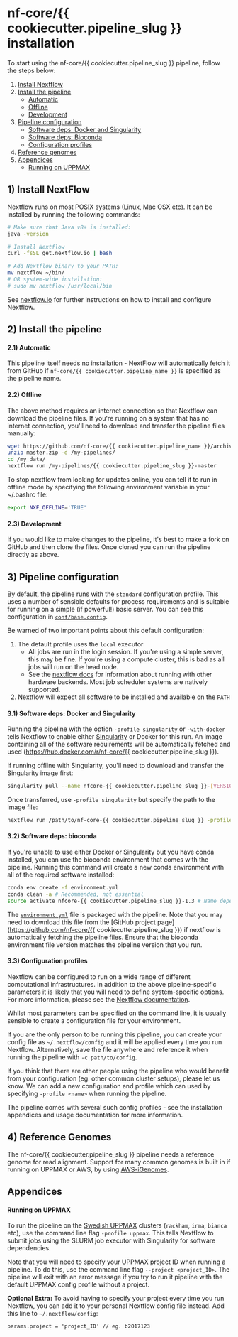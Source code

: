 # nf-core/{{ cookiecutter.pipeline_slug }} installation

To start using the nf-core/{{ cookiecutter.pipeline_slug }} pipeline, follow the steps below:

1. [Install Nextflow](#1-install-nextflow)
2. [Install the pipeline](#2-install-the-pipeline)
    * [Automatic](#21-automatic)
    * [Offline](#22-offline)
    * [Development](#23-development)
3. [Pipeline configuration](#3-pipeline-configuration)
    * [Software deps: Docker and Singularity](#31-software-deps-docker-and-singularity)
    * [Software deps: Bioconda](#32-software-deps-bioconda)
    * [Configuration profiles](#33-configuration-profiles)
4. [Reference genomes](#4-reference-genomes)
5. [Appendices](#appendices)
    * [Running on UPPMAX](#running-on-uppmax)

## 1) Install NextFlow
Nextflow runs on most POSIX systems (Linux, Mac OSX etc). It can be installed by running the following commands:

```bash
# Make sure that Java v8+ is installed:
java -version

# Install Nextflow
curl -fsSL get.nextflow.io | bash

# Add Nextflow binary to your PATH:
mv nextflow ~/bin/
# OR system-wide installation:
# sudo mv nextflow /usr/local/bin
```

See [nextflow.io](https://www.nextflow.io/) for further instructions on how to install and configure Nextflow.

## 2) Install the pipeline

#### 2.1) Automatic
This pipeline itself needs no installation - NextFlow will automatically fetch it from GitHub if `nf-core/{{ cookiecutter.pipeline_name }}` is specified as the pipeline name.

#### 2.2) Offline
The above method requires an internet connection so that Nextflow can download the pipeline files. If you're running on a system that has no internet connection, you'll need to download and transfer the pipeline files manually:

```bash
wget https://github.com/nf-core/{{ cookiecutter.pipeline_name }}/archive/master.zip
unzip master.zip -d /my-pipelines/
cd /my_data/
nextflow run /my-pipelines/{{ cookiecutter.pipeline_slug }}-master
```

To stop nextflow from looking for updates online, you can tell it to run in offline mode by specifying the following environment variable in your ~/.bashrc file:

```bash
export NXF_OFFLINE='TRUE'
```

#### 2.3) Development

If you would like to make changes to the pipeline, it's best to make a fork on GitHub and then clone the files. Once cloned you can run the pipeline directly as above.


## 3) Pipeline configuration
By default, the pipeline runs with the `standard` configuration profile. This uses a number of sensible defaults for process requirements and is suitable for running on a simple (if powerful!) basic server. You can see this configuration in [`conf/base.config`](../conf/base.config).

Be warned of two important points about this default configuration:

1. The default profile uses the `local` executor
    * All jobs are run in the login session. If you're using a simple server, this may be fine. If you're using a compute cluster, this is bad as all jobs will run on the head node.
    * See the [nextflow docs](https://www.nextflow.io/docs/latest/executor.html) for information about running with other hardware backends. Most job scheduler systems are natively supported.
2. Nextflow will expect all software to be installed and available on the `PATH`

#### 3.1) Software deps: Docker and Singularity
Running the pipeline with the option `-profile singularity` or `-with-docker` tells Nextflow to enable either [Singularity](http://singularity.lbl.gov/) or Docker for this run. An image containing all of the software requirements will be automatically fetched and used (https://hub.docker.com/r/nf-core/{{ cookiecutter.pipeline_slug }}).

If running offline with Singularity, you'll need to download and transfer the Singularity image first:

```bash
singularity pull --name nfcore-{{ cookiecutter.pipeline_slug }}-[VERSION].simg shub://nfcore/{{ cookiecutter.pipeline_slug }}:[VERSION]
```

Once transferred, use `-profile singularity` but specify the path to the image file:

```bash
nextflow run /path/to/nf-core-{{ cookiecutter.pipeline_slug }} -profile singularity /path/to/{{ cookiecutter.pipeline_slug }}-[VERSION].simg
```

#### 3.2) Software deps: bioconda

If you're unable to use either Docker or Singularity but you have conda installed, you can use the bioconda environment that comes with the pipeline. Running this command will create a new conda environment with all of the required software installed:

```bash
conda env create -f environment.yml
conda clean -a # Recommended, not essential
source activate nfcore-{{ cookiecutter.pipeline_slug }}-1.3 # Name depends on version
```

The [`environment.yml`](../environment.yml) file is packaged with the pipeline. Note that you may need to download this file from the [GitHub project page](https://github.com/nf-core/{{ cookiecutter.pipeline_slug }}) if nextflow is automatically fetching the pipeline files. Ensure that the bioconda environment file version matches the pipeline version that you run.


#### 3.3) Configuration profiles

Nextflow can be configured to run on a wide range of different computational infrastructures. In addition to the above pipeline-specific parameters it is likely that you will need to define system-specific options. For more information, please see the [Nextflow documentation](https://www.nextflow.io/docs/latest/).

Whilst most parameters can be specified on the command line, it is usually sensible to create a configuration file for your environment.

If you are the only person to be running this pipeline, you can create your config file as `~/.nextflow/config` and it will be applied every time you run Nextflow. Alternatively, save the file anywhere and reference it when running the pipeline with `-c path/to/config`.

If you think that there are other people using the pipeline who would benefit from your configuration (eg. other common cluster setups), please let us know. We can add a new configuration and profile which can used by specifying `-profile <name>` when running the pipeline.

The pipeline comes with several such config profiles - see the installation appendices and usage documentation for more information.


## 4) Reference Genomes
The nf-core/{{ cookiecutter.pipeline_slug }} pipeline needs a reference genome for read alignment. Support for many common genomes is built in if running on UPPMAX or AWS, by using [AWS-iGenomes](https://ewels.github.io/AWS-iGenomes/).


## Appendices

#### Running on UPPMAX
To run the pipeline on the [Swedish UPPMAX](https://www.uppmax.uu.se/) clusters (`rackham`, `irma`, `bianca` etc), use the command line flag `-profile uppmax`. This tells Nextflow to submit jobs using the SLURM job executor with Singularity for software dependencies.

Note that you will need to specify your UPPMAX project ID when running a pipeline. To do this, use the command line flag `--project <project_ID>`. The pipeline will exit with an error message if you try to run it pipeline with the default UPPMAX config profile without a project.

**Optional Extra:** To avoid having to specify your project every time you run Nextflow, you can add it to your personal Nextflow config file instead. Add this line to `~/.nextflow/config`:

```nextflow
params.project = 'project_ID' // eg. b2017123
```